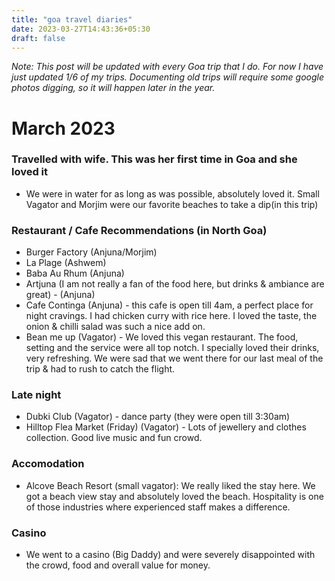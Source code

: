 ```yaml
---
title: "goa travel diaries"
date: 2023-03-27T14:43:36+05:30
draft: false
---
```


*Note: This post will be updated with every Goa trip that I do. For now I have just updated 1/6 of my trips. 
Documenting old trips will require some google photos digging, so it will happen later in the year.*

# March 2023

### Travelled with wife. This was her first time in Goa and she loved it
- We were in water for as long as was possible, absolutely loved it. Small Vagator and Morjim were our favorite beaches to take a dip(in this trip)

###    Restaurant / Cafe Recommendations (in North Goa)
- Burger Factory (Anjuna/Morjim)
- La Plage (Ashwem)
- Baba Au Rhum (Anjuna)
- Artjuna (I am not really a fan of the food here, but drinks & ambiance are great) - (Anjuna)
- Cafe Continga (Anjuna) - this cafe is open till 4am, a perfect place for night cravings. I had chicken curry with rice here. I loved the taste, the onion & chilli salad was such a nice add on.
- Bean me up (Vagator) - We loved this vegan restaurant. The food, setting and the service were all top notch. I specially loved their drinks, very refreshing. We were sad that we went there for our last meal of the trip & had to rush to catch the flight.

###    Late night
- Dubki Club (Vagator) - dance party (they were open till 3:30am)
- Hilltop Flea Market (Friday) (Vagator) - Lots of jewellery and clothes collection. Good live music and fun crowd.

###    Accomodation
- Alcove Beach Resort (small vagator): We really liked the stay here. We got a beach view stay and absolutely loved the beach. Hospitality is one of those industries where experienced staff makes a difference.

### Casino
- We went to a casino (Big Daddy) and were severely disappointed with the crowd, food and overall value for money.


